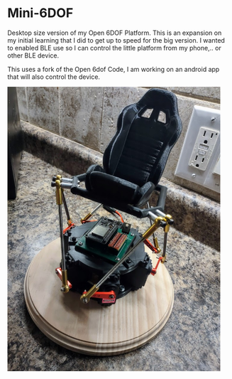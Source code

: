 # Mini-6DOF
Desktop size version of my Open 6DOF Platform. This is an expansion on my initial learning that I did to get up to speed for the big version.  I wanted to enabled BLE use so I can control the little platform from my phone,.. or other BLE device.

This uses a fork of the Open 6dof Code, I am working on an android app that will also control the device.

<img src="images/platform1.jpg" width="480">

